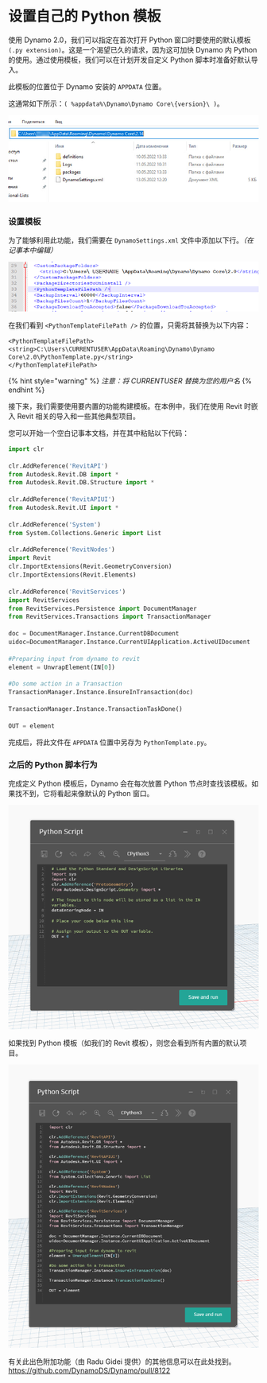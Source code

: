 # 设置自己的 Python 模板

使用 Dynamo 2.0，我们可以指定在首次打开 Python 窗口时要使用的默认模板 `(.py extension)`。这是一个渴望已久的请求，因为这可加快 Dynamo 内 Python 的使用。通过使用模板，我们可以在计划开发自定义 Python 脚本时准备好默认导入。

此模板的位置位于 Dynamo 安装的 `APPDATA` 位置。

这通常如下所示：`( %appdata%\Dynamo\Dynamo Core\{version}\ )`。

![](../images/8-3/3/pythontemplates-appdatafolderlocation.jpg)

### 设置模板

为了能够利用此功能，我们需要在 `DynamoSettings.xml` 文件中添加以下行。_（在记事本中编辑）_

![](../images/8-3/3/pythontemplates-dynamosettingsxmlfile.png)

在我们看到 `<PythonTemplateFilePath />` 的位置，只需将其替换为以下内容：

```
<PythonTemplateFilePath>
<string>C:\Users\CURRENTUSER\AppData\Roaming\Dynamo\Dynamo Core\2.0\PythonTemplate.py</string>
</PythonTemplateFilePath>
```

{% hint style="warning" %} _注意：将 CURRENTUSER 替换为您的用户名_ {% endhint %}

接下来，我们需要使用要内置的功能构建模板。在本例中，我们在使用 Revit 时嵌入 Revit 相关的导入和一些其他典型项目。

您可以开始一个空白记事本文档，并在其中粘贴以下代码：

``` py
import clr

clr.AddReference('RevitAPI')
from Autodesk.Revit.DB import *
from Autodesk.Revit.DB.Structure import *

clr.AddReference('RevitAPIUI')
from Autodesk.Revit.UI import *

clr.AddReference('System')
from System.Collections.Generic import List

clr.AddReference('RevitNodes')
import Revit
clr.ImportExtensions(Revit.GeometryConversion)
clr.ImportExtensions(Revit.Elements)

clr.AddReference('RevitServices')
import RevitServices
from RevitServices.Persistence import DocumentManager
from RevitServices.Transactions import TransactionManager

doc = DocumentManager.Instance.CurrentDBDocument
uidoc=DocumentManager.Instance.CurrentUIApplication.ActiveUIDocument

#Preparing input from dynamo to revit
element = UnwrapElement(IN[0])

#Do some action in a Transaction
TransactionManager.Instance.EnsureInTransaction(doc)

TransactionManager.Instance.TransactionTaskDone()

OUT = element
```

完成后，将此文件在 `APPDATA` 位置中另存为 `PythonTemplate.py`。

### 之后的 Python 脚本行为

完成定义 Python 模板后，Dynamo 会在每次放置 Python 节点时查找该模板。如果找不到，它将看起来像默认的 Python 窗口。

![](../images/8-3/3/pythontemplates-beforesetuptemplate.jpg)

如果找到 Python 模板（如我们的 Revit 模板），则您会看到所有内置的默认项目。

![](../images/8-3/3/pythontemplates-aftersetuptemplate.jpg)

有关此出色附加功能（由 Radu Gidei 提供）的其他信息可以在此处找到。https://github.com/DynamoDS/Dynamo/pull/8122

